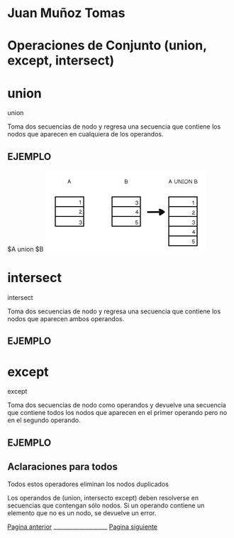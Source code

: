 # Juan Muñoz Tomas #
# Operaciones de Conjunto (union, except, intersect)

# union #

union 

Toma dos secuencias de nodo y regresa una secuencia que contiene los nodos que aparecen en cualquiera de los operandos.



## EJEMPLO ##
$A union $B
![alt text](imgJMT/image.png)


# intersect #

intersect

Toma dos secuencias de nodo y regresa una secuencia que contiene los nodos que aparecen ambos operandos.

## EJEMPLO ##


# except #

except

Toma dos secuencias de nodo como operandos y devuelve una secuencia que contiene todos los nodos que aparecen en el primer operando pero no en el segundo operando.

## EJEMPLO ##


## Aclaraciones para todos ##
Todos estos operadores eliminan los nodos duplicados

Los operandos de (union, intersecto except) deben resolverse en secuencias que contengan sólo nodos. Si un operando contiene un elemento que no es un nodo, se devuelve un error.


[Pagina anterior](./docs/AbrahamLG.md) ___________________ [Pagina siguiente](./docs/funciones-agregadas-IvanRodriguez.md)